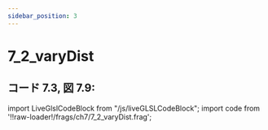 ```yaml
---
sidebar_position: 3
---
```


# 7_2_varyDist
## コード 7.3, 図 7.9:

import LiveGlslCodeBlock from "/js/liveGLSLCodeBlock";
import code from '!!raw-loader!/frags/ch7/7_2_varyDist.frag';

<LiveGlslCodeBlock fragName='7_2_varyDist.frag' fragCode={code} />
